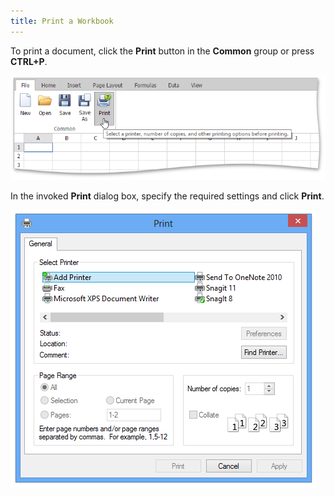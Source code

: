 ```yaml
---
title: Print a Workbook
---
```

To print a document, click the **Print** button in the **Common** group or press **CTRL+P**.

![EUD_ASPxSpreadsheet_PrintWorkbook](../../../images/Img25927.png)

In the invoked **Print** dialog box, specify the required settings and click **Print**.

![EUD_ASPxSpreadsheet_PrntDialog](../../../images/Img25928.png)